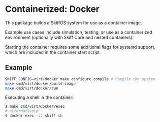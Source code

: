 # Containerized: Docker

This package builds a SkiffOS system for use as a container image.

Example use cases include simulation, testing, or use as a containerized
environment (optionally with Skiff Core and nested containers).

Starting the container requires some additional flags for systemd support, which
are included in the container start script.

## Example

```bash
SKIFF_CONFIG=virt/docker make configure compile # Compile the system
make cmd/virt/docker/build-image
make cmd/virt/docker/run
```

Executing a shell in the container:

```sh
$ make cmd/virt/docker/exec
# alternatively
$ docker exec -it skiff sh
```
